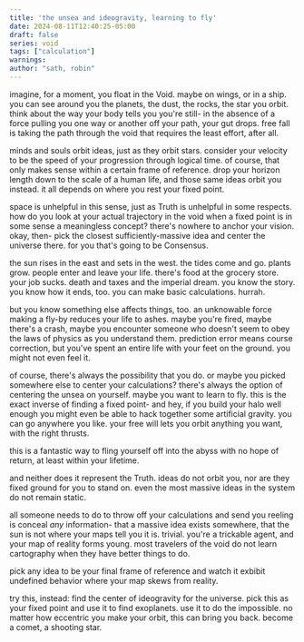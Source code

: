 ```yaml
---
title: 'the unsea and ideogravity, learning to fly'
date: 2024-08-11T12:40:25-05:00
draft: false
series: void
tags: ["calculation"]
warnings:
author: "sath, robin"
---
```


imagine, for a moment, you float in the Void. maybe on wings, or in a ship. you can see around you the planets, the dust, the rocks, the star you orbit. think about the way your body tells you you're still- in the absence of a force pulling you one way or another off your path, your gut drops. free fall is taking the path through the void that requires the least effort, after all.

minds and souls orbit ideas, just as they orbit stars. consider your velocity to be the speed of your progression through logical time. of course, that only makes sense within a certain frame of reference. drop your horizon length down to the scale of a human life, and those same ideas orbit you instead. it all depends on where you rest your fixed point. 

space is unhelpful in this sense, just as Truth is unhelpful in some respects. how do you look at your actual trajectory in the void when a fixed point is in some sense a meaningless concept? there's nowhere to anchor your vision. okay, then- pick the closest sufficiently-massive idea and center the universe there. for you that's going to be Consensus.

the sun rises in the east and sets in the west. the tides come and go. plants grow. people enter and leave your life. there's food at the grocery store. your job sucks. death and taxes and the imperial dream. you know the story. you know how it ends, too. you can make basic calculations. hurrah. 

but you know something else affects things, too. an unknowable force making a fly-by reduces your life to ashes. maybe you're fired, maybe there's a crash, maybe you encounter someone who doesn't seem to obey the laws of physics as you understand them. prediction error means course correction, but you've spent an entire life with your feet on the ground. you might not even feel it.

of course, there's always the possibility that you do. or maybe you picked somewhere else to center your calculations?
there's always the option of centering the unsea on yourself. maybe you want to learn to fly. this is the exact inverse of finding a fixed point- and hey, if you build your halo well enough you might even be able to hack together some artificial gravity. you can go anywhere you like. your free will lets you orbit anything you want, with the right thrusts.

this is a fantastic way to fling yourself off into the abyss with no hope of return, at least within your lifetime.

and neither does it represent the Truth. ideas do not orbit you, nor are they fixed ground for you to stand on. even the most massive ideas in the system do not remain static.

all someone needs to do to throw off your calculations and send you reeling is conceal *any* information- that a massive idea exists somewhere, that the sun is not where your maps tell you it is. trivial. you're a trickable agent, and your map of reality forms young. most travelers of the void do not learn cartography when they have better things to do.

pick any idea to be your final frame of reference and watch it exbibit undefined behavior where your map skews from reality.

try this, instead: find the center of ideogravity for the universe. pick this as your fixed point and use it to find exoplanets. use it to do the impossible. no matter how eccentric you make your orbit, this can bring you back. become a comet, a shooting star.
